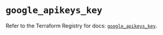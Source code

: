 # `google_apikeys_key`

Refer to the Terraform Registry for docs: [`google_apikeys_key`](https://registry.terraform.io/providers/hashicorp/google/5.17.0/docs/resources/apikeys_key).
